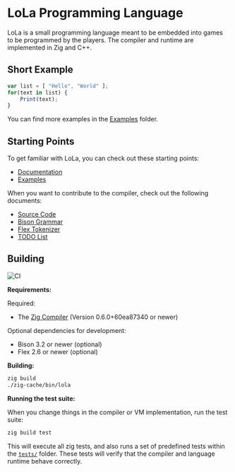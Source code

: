 # LoLa Programming Language

LoLa is a small programming language meant to be embedded into games to be programmed by the players. The compiler and runtime are implemented in Zig and C++.

## Short Example
```js
var list = [ "Hello", "World" ];
for(text in list) {
	Print(text);
}
```

You can find more examples in the [Examples](Examples/) folder.

## Starting Points

To get familiar with LoLa, you can check out these starting points:

- [Documentation](Documentation/README.md)
- [Examples](Examples/README.md)

When you want to contribute to the compiler, check out the following documents:

- [Source Code](src/)
- [Bison Grammar](src/library/compiler/grammar.yy)
- [Flex Tokenizer](src/library/compiler/yy.l)
- [TODO List](TODO.md)

## Building

![CI](https://github.com/MasterQ32/LoLa-native/workflows/CI/badge.svg?branch=master)

**Requirements:**

Required:
- The [Zig Compiler](https://ziglang.org/) (Version 0.6.0+60ea87340 or newer)

Optional dependencies for development:
- Bison 3.2 or newer (optional)
- Flex 2.6 or newer (optional)

**Building:**

```sh
zig build
./zig-cache/bin/lola
```

**Running the test suite:**

When you change things in the compiler or VM implementation, run the test suite:

```sh
zig build test
```

This will execute all zig tests, and also runs a set of predefined tests within the [`tests/`](tests/) folder. These tests will verify that the compiler and language runtime behave correctly.